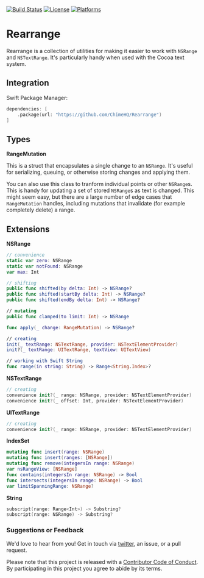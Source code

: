 [![Build Status][build status badge]][build status]
[![License][license badge]][license]
[![Platforms][platforms badge]][platforms]

# Rearrange

Rearrange is a collection of utilities for making it easier to work with `NSRange` and `NSTextRange`. It's particularly handy when used with the Cocoa text system.

## Integration

Swift Package Manager:

```swift
dependencies: [
    .package(url: "https://github.com/ChimeHQ/Rearrange")
]
```

## Types

**RangeMutation**

This is a struct that encapsulates a single change to an `NSRange`. It's useful for serializing, queuing, or otherwise storing changes and applying them.

You can also use this class to tranform individual points or other `NSRange`s. This is handy for updating a set of stored `NSRange`s as text is changed. This might seem easy, but there are a large number of edge cases that `RangeMutation` handles, including mutations that invalidate (for example completely delete) a range. 

## Extensions

**NSRange**

```swift
// convenience
static var zero: NSRange
static var notFound: NSRange
var max: Int

// shifting
public func shifted(by delta: Int) -> NSRange?
public func shifted(startBy delta: Int) -> NSRange?
public func shifted(endBy delta: Int) -> NSRange?

// mutating
public func clamped(to limit: Int) -> NSRange

func apply(_ change: RangeMutation) -> NSRange?

// creating
init(_ textRange: NSTextRange, provider: NSTextElementProvider)
init?(_ textRange: UITextRange, textView: UITextView)

// working with Swift String
func range(in string: String) -> Range<String.Index>?
```

**NSTextRange**

```swift
// creating
convenience init?(_ range: NSRange, provider: NSTextElementProvider)
convenience init?(_ offset: Int, provider: NSTextElementProvider)
```

**UITextRange**

```swift
// creating
convenience init?(_ range: NSRange, provider: NSTextElementProvider)
```

**IndexSet**

```swift
mutating func insert(range: NSRange)
mutating func insert(ranges: [NSRange])
mutating func remove(integersIn range: NSRange)
var nsRangeView: [NSRange]
func contains(integersIn range: NSRange) -> Bool
func intersects(integersIn range: NSRange) -> Bool
var limitSpanningRange: NSRange?
```

**String**

```Swift
subscript(range: Range<Int>) -> Substring?
subscript(range: NSRange) -> Substring?
```

### Suggestions or Feedback

We'd love to hear from you! Get in touch via [twitter](https://twitter.com/chimehq), an issue, or a pull request.

Please note that this project is released with a [Contributor Code of Conduct](CODE_OF_CONDUCT.md). By participating in this project you agree to abide by its terms.

[build status]: https://github.com/ChimeHQ/Rearrange/actions
[build status badge]: https://github.com/ChimeHQ/Rearrange/workflows/CI/badge.svg
[license]: https://opensource.org/licenses/BSD-3-Clause
[license badge]: https://img.shields.io/github/license/ChimeHQ/Rearrange
[platforms]: https://swiftpackageindex.com/ChimeHQ/Rearrange
[platforms badge]: https://img.shields.io/endpoint?url=https%3A%2F%2Fswiftpackageindex.com%2Fapi%2Fpackages%2FChimeHQ%2FRearrange%2Fbadge%3Ftype%3Dplatforms
